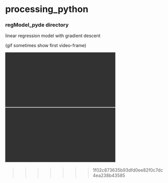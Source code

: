 # processing_python

### regModel_pyde directory
<p>linear regression model with gradient descent</p>
(gif sometimes show first video-frame)

![](regression_model.gif)
>>>>>>> 1f02c873635b93dfd0ee82f0c7dc4ea238b43585
